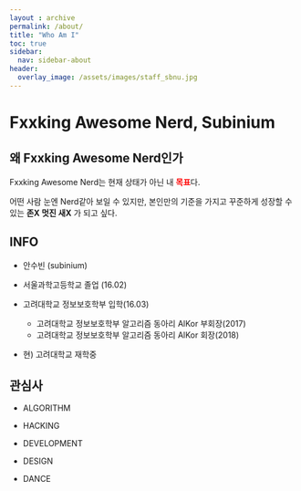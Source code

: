 ```yaml
---
layout : archive
permalink: /about/
title: "Who Am I"
toc: true
sidebar:
  nav: sidebar-about
header:
  overlay_image: /assets/images/staff_sbnu.jpg
---
```


# Fxxking Awesome Nerd, Subinium

## 왜 Fxxking Awesome Nerd인가

Fxxking Awesome Nerd는 현재 상태가 아닌 내 <b style = "color : red">목표</b>다.

어떤 사람 눈엔 Nerd같아 보일 수 있지만, 본인만의 기준을 가지고 꾸준하게 성장할 수 있는 **존X 멋진 새X** 가 되고 싶다.  

## INFO

- 안수빈 (subinium)

- 서울과학고등학교 졸업 (16.02)

- 고려대학교 정보보호학부 입학(16.03)
    - 고려대학교 정보보호학부 알고리즘 동아리 AlKor 부회장(2017)
    - 고려대학교 정보보호학부 알고리즘 동아리 AlKor 회장(2018)

- 현) 고려대학교 재학중


## 관심사

- ALGORITHM

- HACKING

- DEVELOPMENT

- DESIGN

- DANCE
